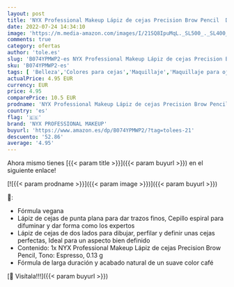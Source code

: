 ```yaml
---
layout: post
title: 'NYX Professional Makeup Lápiz de cejas Precision Brow Pencil  Dos lados: lápiz de cejas y cepillo espiral  Fórmula vegana  Tono: Espresso'
date: 2022-07-24 14:34:10
image: 'https://m.media-amazon.com/images/I/21SQ8IpuMqL._SL500_._SL400_.jpg'
comments: true
category: ofertas
author: 'tole.es'
slug: 'B074YPMWP2-es NYX Professional Makeup Lápiz de cejas Precision Brow...'
sku: 'B074YPMWP2-es'
tags: [ 'Belleza','Colores para cejas','Maquillaje','Maquillaje para ojos','lápiz','nyx professional makeup','🇪🇸', ]
actualPrice: 4.95 EUR
currency: EUR
price: 4.95
comparePrice: 10.5 EUR
prodname: 'NYX Professional Makeup Lápiz de cejas Precision Brow Pencil  Dos lados: lápiz de cejas y cepillo espiral  Fórmula vegana  Tono: Espresso'
country: 'es'
flag: '🇪🇸'
brand: 'NYX PROFESSIONAL MAKEUP'
buyurl: 'https://www.amazon.es/dp/B074YPMWP2/?tag=tolees-21'
descuento: '52.86'
average: '4.95'
---
```


Ahora mismo tienes [{{< param title >}}]({{< param buyurl >}}) en el siguiente enlace!

[![{{< param prodname >}}]({{< param image >}})]({{< param buyurl >}})

🔎:

- Fórmula vegana
- Lápiz de cejas de punta plana para dar trazos finos, Cepillo espiral para difuminar y dar forma como los expertos
- Lápiz de cejas de dos lados para dibujar, perfilar y definir unas cejas perfectas, Ideal para un aspecto bien definido
- Contenido: 1x NYX Professional Makeup Lápiz de cejas Precision Brow Pencil, Tono: Espresso, 0.13 g
- Fórmula de larga duración y acabado natural de un suave color café

[🛒 Visítala!!!]({{< param buyurl >}})
